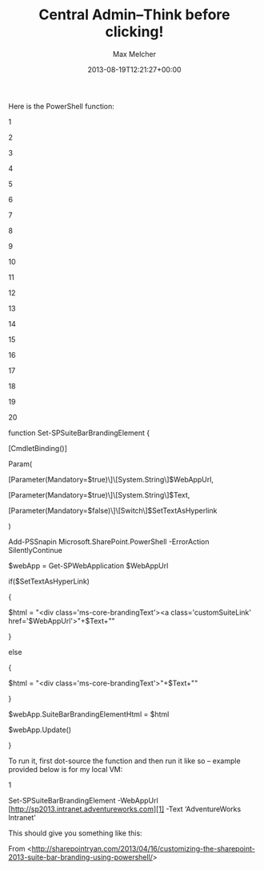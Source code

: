 ﻿---
title: Central Admin–Think before clicking!
author: Max Melcher
aliases:
   - "/post/2013-08-19-/"
2013: "08"
type: post
date: 2013-08-19T12:21:27+00:00
draft: true
url: /?p=931
categories:
  - Uncategorized

---
Here is the PowerShell function:

1

2

3

4

5

6

7

8

9

10

11

12

13

14

15

16

17

18

19

20

function Set-SPSuiteBarBrandingElement {

[CmdletBinding()]

Param(

\[Parameter(Mandatory=$true)\]\[System.String\]$WebAppUrl,

\[Parameter(Mandatory=$true)\]\[System.String\]$Text,

\[Parameter(Mandatory=$false)\]\[Switch\]$SetTextAsHyperlink

)

Add-PSSnapin Microsoft.SharePoint.PowerShell -ErrorAction SilentlyContinue

$webApp = Get-SPWebApplication $WebAppUrl

if($SetTextAsHyperLink)

{

$html = "<div class='ms-core-brandingText'><a class='customSuiteLink' href='$WebAppUrl'>"+$Text+"</a></div>"

}

else

{

$html = "<div class='ms-core-brandingText'>"+$Text+"</div>"

}

$webApp.SuiteBarBrandingElementHtml = $html

$webApp.Update()

}

To run it, first dot-source the function and then run it like so – example provided below is for my local VM:

1

Set-SPSuiteBarBrandingElement -WebAppUrl [http://sp2013.intranet.adventureworks.com][1] -Text &#8216;AdventureWorks Intranet'

This should give you something like this:

From <<http://sharepointryan.com/2013/04/16/customizing-the-sharepoint-2013-suite-bar-branding-using-powershell/>>

 [1]: http://sp2013.intranet.adventureworks.com/
